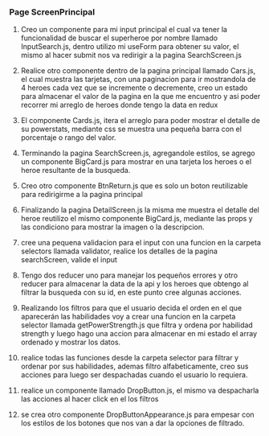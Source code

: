 
### Page ScreenPrincipal

1. Creo un componente para mi input principal el cual va tener la funcionalidad de buscar el superheroe por nombre llamado InputSearch.js, dentro utilizo mi useForm para obtener su valor, el mismo al hacer submit nos va redirigir a la pagina SearchScreen.js 

2. Realice otro componente dentro de la pagina principal llamado Cars.js, el cual muestra las tarjetas, con una paginacion para ir mostrandola de 4 heroes cada vez que se incremente o decremente, creo un estado para almacenar el valor de la pagina en la que me encuentro y asi poder recorrer mi arreglo de heroes donde tengo la data en redux 

3. El componente Cards.js, itera el arreglo para poder mostrar el detalle de su powerstats, mediante css se muestra una pequeña barra con el porcentaje o rango del valor.

4. Terminando la pagina SearchScreen.js, agregandole estilos, se agrego un componente BigCard.js para mostrar en una tarjeta los heroes o el heroe resultante de la busqueda.

5. Creo otro componente BtnReturn.js que es solo un boton reutilizable para redirigirme a la pagina principal

6. Finalizando la pagina DetailScreen.js la misma me muestra el detalle del heroe reutilizo el mismo componente BigCard.js, mediante las props y las condiciono para mostrar la imagen o la descripcion.

7. cree una pequena validacion para el input con una funcion en la carpeta selectors llamada validator, realice los detalles de la pagina searchScreen, valide el input

8. Tengo dos reducer uno para manejar los pequeños errores y otro reducer para almacenar la data de la api y los heroes que obtengo al filtrar la busqueda con su id, en este punto cree algunas acciones.

9. Realizando los filtros para que el usuario decida el orden en el que aparecerán las habilidades voy a crear una funcion en la carpeta selector llamada getPowerStrength.js que filtra y ordena por habilidad strength y  luego hago una accion para almacenar en mi estado el array ordenado y mostrar los datos.

10. realice todas las funciones desde la carpeta selector para filtrar y ordenar por sus habilidades, ademas filtro alfabeticamente, creo sus acciones para luego ser despachadas cuando el usuario lo requiera.

11. realice un componente llamado DropButton.js, el mismo va despacharla las acciones al hacer click en el los filtros

12. se crea otro componente DropButtonAppearance.js para empesar con los estilos de los botones que nos van a dar la opciones de filtrado.